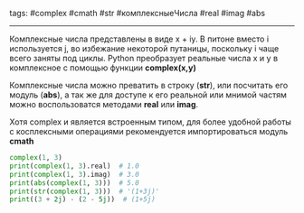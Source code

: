 tags: #complex #cmath #str #комплексныеЧисла #real #imag #abs

---

Комплексные числа представлены в виде x + iy. В питоне вместо i используется j, во избежание некоторой путаницы, поскольку i чаще всего заняты под циклы. Python преобразует реальные числа x и y в комплексное с помощью функции **complex(x,y)**

Комплексные числа можно преватить в строку (**str**), или посчитать его модуль (**abs**), а так же для доступе к его реальной или мнимой частям можно воспользоватся методами **real** или **imag**.

Хотя complex и является встроенным типом, для более удобной работы с косплексными операциями рекомендуется импортироваться модуль **cmath**

```python
complex(1, 3)
print(complex(1, 3).real)  # 1.0
print(complex(1, 3).imag)  # 3.0
print(abs(complex(1, 3)))  # 5.0
print(str(complex(1, 3)))  # '(1+3j)'
print((3 + 2j) - (2 - 5j))  # (1+5j)
```

